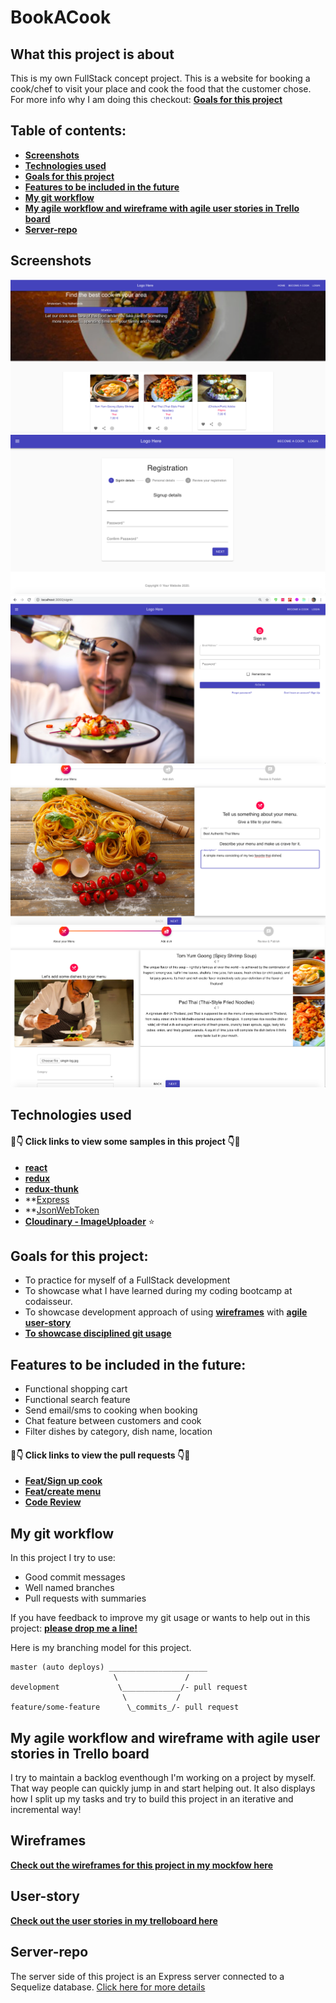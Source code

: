 # BookACook

## What this project is about

This is my own FullStack concept project. This is a website for booking a cook/chef to visit your place and cook the food that the customer chose. For more info why I am doing this checkout: **[Goals for this project](#goals-for-this-project)**

## Table of contents:

- **[Screenshots](#screenshots)**
- **[Technologies used](#technologies-used)**
- **[Goals for this project](#goals-for-this-project)**
- **[Features to be included in the future](#features-to-be-included-in-the-future)**
- **[My git workflow](#my-git-workflow)**
- **[My agile workflow and wireframe with agile user stories in Trello board](#my-agile-workflow-and-wireframe-with-agile-user-stories-in-trello-board)**
- **[Server-repo](#server-repo)**

## Screenshots

![Homepage](https://raw.githubusercontent.com/jendhordejan/BookACook-client/master/screenshots/HomePage2.png)
![Registration](https://raw.githubusercontent.com/jendhordejan/BookACook-client/create-menu-dish-feature/screenshots/SignupCook1.png)
![Login](https://raw.githubusercontent.com/jendhordejan/BookACook-client/create-menu-dish-feature/screenshots/Login.png)
![CreateMenu1](https://raw.githubusercontent.com/jendhordejan/BookACook-client/create-menu-dish-feature/screenshots/CreateMenu1.png)
![CreateMenu2](https://raw.githubusercontent.com/jendhordejan/BookACook-client/create-menu-dish-feature/screenshots/CreateMenu2.png)

## Technologies used

#### 👀👇 Click links to view some samples in this project 👇👀

- **[react](./src/components/componentCooks/AddDish.js)**  
- **[redux](./src/components/componentCooks/MenuCreateForm.js)**  
- **[redux-thunk](./src/UserCook/action.js)**
- **[Express](https://github.com/jendhordejan/BookACook-server/blob/master/index.js)
- **[JsonWebToken](https://github.com/jendhordejan/BookACook-server/blob/master/auth/jwt.js)
- **[Cloudinary - ImageUploader](https://github.com/jendhordejan/BookACook-client/blob/cf928ae6dc2f897123740a75375f68f4b7fafcc7/src/components/UploadImage.js)** :star:

## Goals for this project:

- To practice for myself of a FullStack development
- To showcase what I have learned during my coding bootcamp at codaisseur.
- To showcase development approach of using **[wireframes](#wireframes)** with **[agile user-story](#user-story)**
- **[To showcase disciplined git usage](#my-git-workflow)**

## Features to be included in the future:

- Functional shopping cart
- Functional search feature
- Send email/sms to cooking when booking
- Chat feature between customers and cook
- Filter dishes by category, dish name, location

#### 👀👇 Click links to view the pull requests 👇👀

- **[Feat/Sign up cook](https://github.com/jendhordejan/BookACook-client/pull/5)**
- **[Feat/create menu](https://github.com/jendhordejan/BookACook-client/pull/4)**
- **[Code Review](https://github.com/jendhordejan/BookACook-client/pull/3)**

## My git workflow

In this project I try to use:

- Good commit messages
- Well named branches
- Pull requests with summaries

If you have feedback to improve my git usage or wants to help out in this project: **[please drop me a line!](www.linkedin.com/in/jendhordejan)** 

Here is my branching model for this project.

```
master (auto deploys) ______________________
                       \               /
development             \_____________/- pull request
                         \           /
feature/some-feature      \_commits_/- pull request
```

## My agile workflow and wireframe with agile user stories in Trello board

I try to maintain a backlog eventhough I'm working on a project by myself. That way people can quickly jump in and start helping out. It also displays how I split up my tasks and try to build this project in an iterative and incremental way!
## Wireframes
**[Check out the wireframes for this project in my mockfow here](https://wireframepro.mockflow.com/view/M5dbc78c2ea1094c1e92b74cc94b978731583163960069)**
## User-story
**[Check out the user stories in my trelloboard here](https://trello.com/b/3IisbXZ6/bac-book-a-cook)**

## Server-repo
The server side of this project is an Express server connected to a Sequelize database. [Click here for more details](https://github.com/jendhordejan/BookACook-server)





